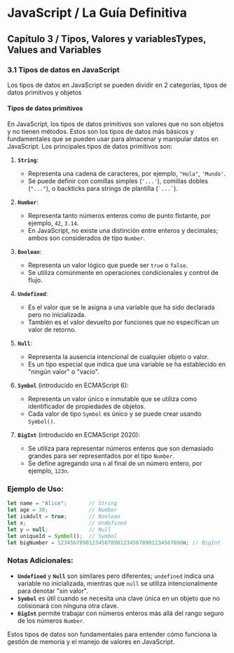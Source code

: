 # JavaScript / La Guía Definitiva
## Capítulo 3 / Tipos, Valores y variablesTypes, Values and Variables
### 3.1 Tipos de datos en JavaScript
Los tipos de datos en JavaScript se pueden dividir en 2 categorías, tipos de datos primitivos y objetos

#### Tipos de datos primitivos
En JavaScript, los tipos de datos primitivos son valores que no son objetos y no tienen métodos. Estos son los tipos de datos más básicos y fundamentales que se pueden usar para almacenar y manipular datos en JavaScript. Los principales tipos de datos primitivos son:

1. **`String`**:
   - Representa una cadena de caracteres, por ejemplo, `"Hola"`, `'Mundo'`.
   - Se puede definir con comillas simples (`'...'`), comillas dobles (`"..."`), o backticks para strings de plantilla (`` `...` ``).

2. **`Number`**:
   - Representa tanto números enteros como de punto flotante, por ejemplo, `42`, `3.14`.
   - En JavaScript, no existe una distinción entre enteros y decimales; ambos son considerados de tipo `Number`.

3. **`Boolean`**:
   - Representa un valor lógico que puede ser `true` o `false`.
   - Se utiliza comúnmente en operaciones condicionales y control de flujo.

4. **`Undefined`**:
   - Es el valor que se le asigna a una variable que ha sido declarada pero no inicializada.
   - También es el valor devuelto por funciones que no especifican un valor de retorno.

5. **`Null`**:
   - Representa la ausencia intencional de cualquier objeto o valor.
   - Es un tipo especial que indica que una variable se ha establecido en "ningún valor" o "vacío".

6. **`Symbol`** (introducido en ECMAScript 6):
   - Representa un valor único e inmutable que se utiliza como identificador de propiedades de objetos.
   - Cada valor de tipo `Symbol` es único y se puede crear usando `Symbol()`.

7. **`BigInt`** (introducido en ECMAScript 2020):
   - Se utiliza para representar números enteros que son demasiado grandes para ser representados por el tipo `Number`.
   - Se define agregando una `n` al final de un número entero, por ejemplo, `123n`.

### Ejemplo de Uso:
```javascript
let name = "Alice";       // String
let age = 30;             // Number
let isAdult = true;       // Boolean
let x;                    // Undefined
let y = null;             // Null
let uniqueId = Symbol();  // Symbol
let bigNumber = 1234567890123456789012345678901234567890n; // BigInt
```

### Notas Adicionales:
- **`Undefined`** y **`Null`** son similares pero diferentes; `undefined` indica una variable no inicializada, mientras que `null` se utiliza intencionalmente para denotar "sin valor".
- **`Symbol`** es útil cuando se necesita una clave única en un objeto que no colisionará con ninguna otra clave.
- **`BigInt`** permite trabajar con números enteros más allá del rango seguro de los números `Number`.

Estos tipos de datos son fundamentales para entender cómo funciona la gestión de memoria y el manejo de valores en JavaScript.

